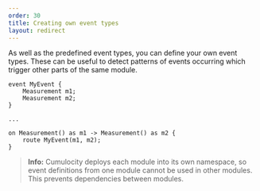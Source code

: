 ```yaml
---
order: 30
title: Creating own event types
layout: redirect
---
```


As well as the predefined event types, you can define your own event types. These can be useful to detect patterns of events occurring which trigger other parts of the same module.

	event MyEvent {
		Measurement m1;
		Measurement m2;
	}
	
	...
	
	on Measurement() as m1 -> Measurement() as m2 {
		route MyEvent(m1, m2);
	}

>**Info:** Cumulocity deploys each module into its own namespace, so event definitions from one module cannot be used in other modules. This prevents dependencies between modules.
